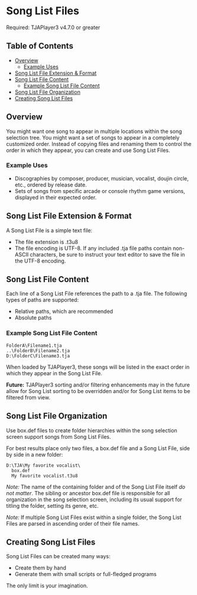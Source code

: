 <!-- omit in toc -->
# Song List Files

Required: TJAPlayer3 v4.7.0 or greater

<!-- omit in toc -->
## Table of Contents

- [Overview](#overview)
  - [Example Uses](#example-uses)
- [Song List File Extension & Format](#song-list-file-extension--format)
- [Song List File Content](#song-list-file-content)
  - [Example Song List File Content](#example-song-list-file-content)
- [Song List File Organization](#song-list-file-organization)
- [Creating Song List Files](#creating-song-list-files)

## Overview

You might want one song to appear in multiple locations within the song selection tree. You might want a set of songs to appear in a completely customized order. Instead of copying files and renaming them to control the order in which they appear, you can create and use Song List Files.

### Example Uses

- Discographies by composer, producer, musician, vocalist, doujin circle, etc., ordered by release date.
- Sets of songs from specific arcade or console rhythm game versions, displayed in their expected order.

## Song List File Extension & Format

A Song List File is a simple text file:

- The file extension is .t3u8
- The file encoding is UTF-8. If any included .tja file paths contain non-ASCII characters, be sure to instruct your text editor to save the file in the UTF-8 encoding.

## Song List File Content

Each line of a Song List File references the path to a .tja file. The following types of paths are supported:

- Relative paths, which are recommended
- Absolute paths

### Example Song List File Content

    FolderA\Filename1.tja
    ..\FolderB\Filename2.tja
    D:\FolderC\Filename3.tja

When loaded by TJAPlayer3, these songs will be listed in the exact order in which they appear in the Song List File.

**Future:** TJAPlayer3 sorting and/or filtering enhancements may in the future allow for Song List sorting to be overridden and/or for Song List items to be filtered from view.

## Song List File Organization

Use box.def files to create folder hierarchies within the song selection screen support songs from Song List Files.

For best results place only two files, a box.def file and a Song List File, side by side in a new folder:

    D:\TJA\My favorite vocalist\
      box.def
      My favorite vocalist.t3u8

*Note:* The name of the containing folder and of the Song List File itself _do not matter_. The sibling or ancestor box.def file is responsible for all organization in the song selection screen, including its usual support for titling the folder, setting its genre, etc.

*Note:* If multiple Song List Files exist within a single folder, the Song List Files are parsed in ascending order of their file names.

## Creating Song List Files

Song List Files can be created many ways:

- Create them by hand
- Generate them with small scripts or full-fledged programs

The only limit is your imagination.
